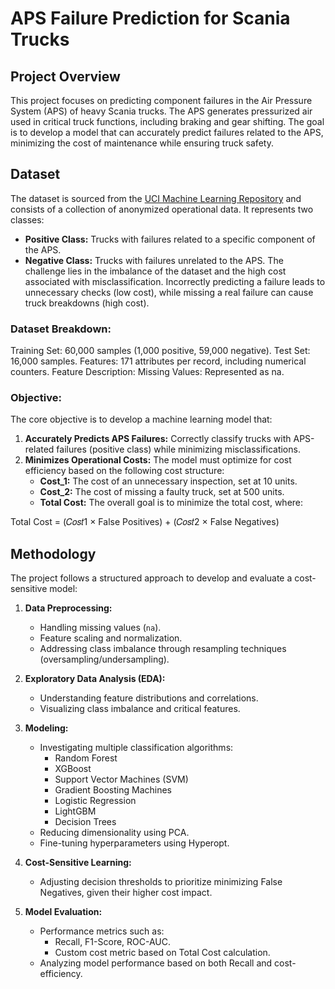 # APS Failure Prediction for Scania Trucks
## Project Overview
This project focuses on predicting component failures in the Air Pressure System (APS) of heavy Scania trucks. The APS generates pressurized air used in critical truck functions, including braking and gear shifting. The goal is to develop a model that can accurately predict failures related to the APS, minimizing the cost of maintenance while ensuring truck safety.

## Dataset
The dataset is sourced from the [UCI Machine Learning Repository](https://archive.ics.uci.edu/ml/datasets/APS+Failure+at+Scania+Trucks) and consists of a collection of anonymized operational data. It represents two classes:
- **Positive Class:** Trucks with failures related to a specific component of the APS.
- **Negative Class:** Trucks with failures unrelated to the APS.
The challenge lies in the imbalance of the dataset and the high cost associated with misclassification. Incorrectly predicting a failure leads to unnecessary checks (low cost), while missing a real failure can cause truck breakdowns (high cost).

### Dataset Breakdown:
Training Set: 60,000 samples (1,000 positive, 59,000 negative).
Test Set: 16,000 samples.
Features: 171 attributes per record, including numerical counters.
Feature Description:
Missing Values: Represented as na.

### Objective:
The core objective is to develop a machine learning model that:
1. **Accurately Predicts APS Failures:** Correctly classify trucks with APS-related failures (positive class) while minimizing misclassifications.
2. **Minimizes Operational Costs:** The model must optimize for cost efficiency based on the following cost structure:
   - **Cost_1:** The cost of an unnecessary inspection, set at 10 units.
   - **Cost_2:** The cost of missing a faulty truck, set at 500 units.
   - **Total Cost:** The overall goal is to minimize the total cost, where:

Total Cost = (𝐶𝑜𝑠𝑡1 × False Positives) + (𝐶𝑜𝑠𝑡2 × False Negatives)

## Methodology

The project follows a structured approach to develop and evaluate a cost-sensitive model:

1. **Data Preprocessing:**
   - Handling missing values (`na`).
   - Feature scaling and normalization.
   - Addressing class imbalance through resampling techniques (oversampling/undersampling).

2. **Exploratory Data Analysis (EDA):**
   - Understanding feature distributions and correlations.
   - Visualizing class imbalance and critical features.

3. **Modeling:**
   - Investigating multiple classification algorithms:
     - Random Forest
     - XGBoost
     - Support Vector Machines (SVM)
     - Gradient Boosting Machines
     - Logistic Regression
     - LightGBM
     - Decision Trees
   - Reducing dimensionality using PCA.
   - Fine-tuning hyperparameters using Hyperopt.

4. **Cost-Sensitive Learning:**
   - Adjusting decision thresholds to prioritize minimizing False Negatives, given their higher cost impact.

5. **Model Evaluation:**
   - Performance metrics such as:
     - Recall, F1-Score, ROC-AUC.
     - Custom cost metric based on Total Cost calculation.
   - Analyzing model performance based on both Recall and cost-efficiency.
